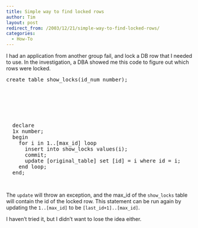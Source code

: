 ```yaml
---
title: Simple way to find locked rows
author: Tim
layout: post
redirect_from: /2003/12/21/simple-way-to-find-locked-rows/
categories:
  - How-To
---
```

I had an application from another group fail, and lock a DB row that I needed to use. In the investigation, a DBA showed me this code to figure out which rows were locked.

<pre>create table show_locks(id_num number);</p>



<p>
  declare
  1x number;
  begin
    for i in 1..[max_id] loop
      insert into show_locks values(i);
      commit;
      update [original_table] set [id] = i where id = i;
    end loop;
  end;
  </pre>

</p>


<p>
  The <code>update</code> will throw an exception, and the max_id of the <code>show_locks</code> table will contain the id of the locked row.  This statement can be run again by updating the <code>1..[max_id]</code> to be <code>[last_id+1]..[max_id]</code>.
</p>


<p>
  I haven&#8217;t tried it, but I didn&#8217;t want to lose the idea either.
</p>
